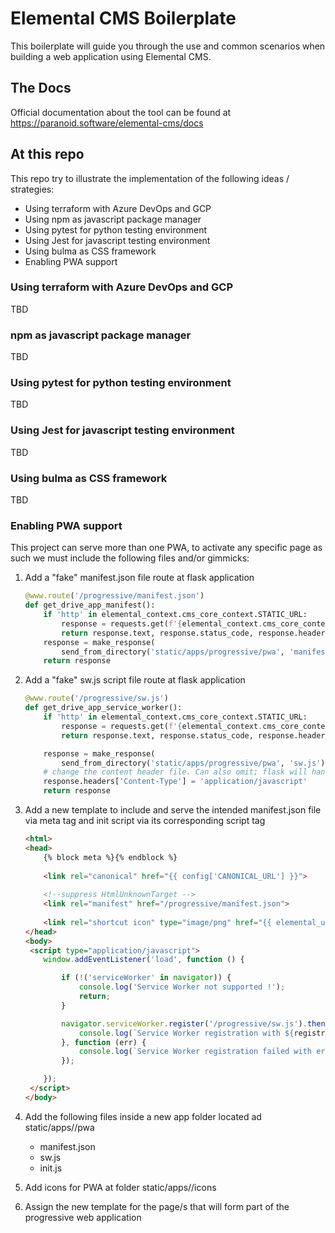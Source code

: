 # Elemental CMS Boilerplate

This boilerplate will guide you through the use and common scenarios when building a web application using Elemental CMS.

## The Docs

Official documentation about the tool can be found at https://paranoid.software/elemental-cms/docs

## At this repo

This repo try to illustrate the implementation of the following ideas / strategies:

- Using terraform  with Azure DevOps and GCP
- Using npm as javascript package manager
- Using pytest for python testing environment
- Using Jest for javascript testing environment
- Using bulma as CSS framework
- Enabling PWA support

### Using terraform  with Azure DevOps and GCP

TBD

### npm as javascript package manager

TBD

### Using pytest for python testing environment

TBD

### Using Jest for javascript testing environment

TBD

### Using bulma as CSS framework

TBD

### Enabling PWA support

This project can serve more than one PWA, to activate any specific page as such we must include the following files and/or gimmicks:

1. Add a "fake" manifest.json file route at flask application

    ```python
    @www.route('/progressive/manifest.json')
    def get_drive_app_manifest():
        if 'http' in elemental_context.cms_core_context.STATIC_URL:
            response = requests.get(f'{elemental_context.cms_core_context.STATIC_URL}/apps/progressive/pwa/manifest.json', timeout=30)
            return response.text, response.status_code, response.headers.items()
        response = make_response(
            send_from_directory('static/apps/progressive/pwa', 'manifest.json'))
        return response
    ```

2. Add a "fake" sw.js script file route at flask application

    ```python
    @www.route('/progressive/sw.js')
    def get_drive_app_service_worker():
        if 'http' in elemental_context.cms_core_context.STATIC_URL:
            response = requests.get(f'{elemental_context.cms_core_context.STATIC_URL}/apps/progressive/pwa/sw.js', timeout=30)
            return response.text, response.status_code, response.headers.items()
    
        response = make_response(
            send_from_directory('static/apps/progressive/pwa', 'sw.js'))
        # change the content header file. Can also omit; flask will handle correctly.
        response.headers['Content-Type'] = 'application/javascript'
        return response
    ```

3. Add a new template to include and serve the intended manifest.json file via meta tag and init script via its corresponding script tag

   ```html
   <html>
   <head>
       {% block meta %}{% endblock %}
       
       <link rel="canonical" href="{{ config['CANONICAL_URL'] }}">
       
       <!--suppress HtmlUnknownTarget -->
       <link rel="manifest" href="/progressive/manifest.json">
       
       <link rel="shortcut icon" type="image/png" href="{{ elemental_url_for_static('shared/icons/favicon.ico') }}"/>
   </head>   
   <body>
    <script type="application/javascript">
       window.addEventListener('load', function () {
   
           if (!('serviceWorker' in navigator)) {
               console.log('Service Worker not supported !');
               return;
           }
   
           navigator.serviceWorker.register('/progressive/sw.js').then(function (registration) {
               console.log(`Service Worker registration with ${registration.scope} scope successful`);
           }, function (err) {
               console.log(`Service Worker registration failed with error: ${err}`);
           });
   
       });
    </script>
   </body>
   ```

4. Add the following files inside a new app folder located ad static/apps/<app-name>/pwa

    - manifest.json
    - sw.js
    - init.js
    
5. Add icons for PWA at folder static/apps/<app-name>/icons

6. Assign the new template for the page/s that will form part of the progressive web application
